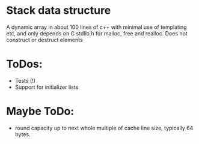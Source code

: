# Stack data structure

A dynamic array in about 100 lines of c++ with minimal use of templating etc, and only depends on C stdlib.h for malloc, free and realloc.
Does not construct or destruct elements

# ToDos:
- Tests (!)
- Support for initializer lists

# Maybe ToDo:
- round capacity up to next whole multiple of cache line size, typically 64 bytes.